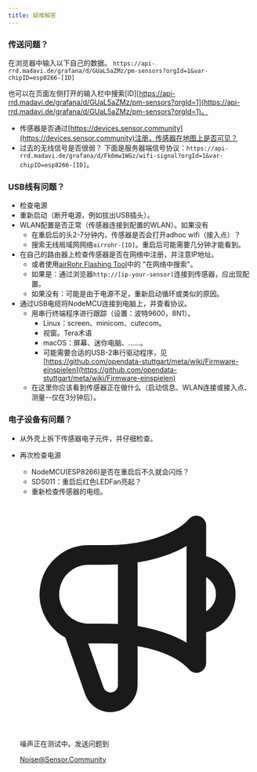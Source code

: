 ```yaml
---
title: 疑难解答
---
```


### 传送问题？
在浏览器中输入以下自己的数据。
`https://api-rrd.madavi.de/grafana/d/GUaL5aZMz/pm-sensors?orgId=1&var-chipID=esp8266-[ID]`

也可以在页面左侧打开的输入栏中搜索[ID][https://api-rrd.madavi.de/grafana/d/GUaL5aZMz/pm-sensors?orgId=1](https://api-rrd.madavi.de/grafana/d/GUaL5aZMz/pm-sensors?orgId=1)。

* 传感器是否通过[https://devices.sensor.community](https://devices.sensor.community)注册，传感器在地图上是否可见？
* 过去的无线信号是否很弱？
  下面是服务器端信号协议：`https://api-rrd.madavi.de/grafana/d/Fk6mw1WGz/wifi-signal?orgId=1&var-chipID=esp8266-[ID]`。

### USB线有问题？
* 检查电源
* 重新启动（断开电源，例如拔出USB插头）。
* WLAN配置是否正常（传感器连接到配置的WLAN）。如果没有
  * 在重启后的头2-7分钟内，传感器是否会打开adhoc wifi（接入点）？
  * 搜索无线局域网网络`airrohr-[ID]`。重启后可能需要几分钟才能看到。
* 在自己的路由器上检查传感器是否在网络中注册，并注意IP地址。
  * 或者使用[airRohr Flashing Tool](https://github.com/opendata-stuttgart/airrohr-firmware-flasher)中的 "在网络中搜索"。
  * 如果是：通过浏览器`http://[ip-your-sensor]`连接到传感器，应出现配置。
  * 如果没有：可能是由于电源不足，重新启动循环或类似的原因。
* 通过USB电缆将NodeMCU连接到电脑上，并查看协议。
  * 用串行终端程序进行跟踪（设置：波特9600，8N1）。
    * Linux：screen、minicom、cutecom。
    * 视窗。Tera术语
    * macOS：屏幕、迷你电脑、......。
    * 可能需要合适的USB-2串行驱动程序，见[https://github.com/opendata-stuttgart/meta/wiki/Firmware-einspielen](https://github.com/opendata-stuttgart/meta/wiki/Firmware-einspielen)
  * 在这里你应该看到传感器正在做什么（启动信息、WLAN连接或接入点、测量--仅在3分钟后）。

### 电子设备有问题？
* 从外壳上拆下传感器电子元件，并仔细检查。
* 再次检查电源
    * NodeMCU(ESP8266)是否在重启后不久就会闪烁？
    * SDS011：重启后红色LEDFan亮起？
    * 重新检查传感器的电缆。

  <div class="max-w-screen-xl mx-auto pt-5">
      <div class="p-2 rounded-lg bg-indigo-100 shadow-lg sm:p-3">
      <div class="flex items-center">
            <span class="p-2 rounded-lg bg-indigo-500">
              <svg class="h-8 w-8 text-white" fill="none" viewBox="0 0 24 24" stroke="currentColor">
                <path stroke-linecap="round" stroke-linejoin="round" stroke-width="2" d="M11 5.882V19.24a1.76 1.76 0 01-3.417.592l-2.147-6.15M18 13a3 3 0 100-6M5.436 13.683A4.001 4.001 0 017 6h1.832c4.1 0 7.625-1.234 9.168-3v14c-1.543-1.766-5.067-3-9.168-3H7a3.988 3.988 0 01-1.564-.317z" />
              </svg>
            </span>
        <div class="flex flex-wrap">
          <div class="flex-wrap flex">
            <p class="pt-1 text-indigo-700 font-medium">
                 噪声正在测试中。发送问题到</p>
          <a href="mailto:Noise@Sensor.Community" class="ml-1 font-medium underline text-white hover:text-yellow-600">
                  Noise@Sensor.Community</a>
          </div>
           </div>
      </div>
    </div>
  </div>



